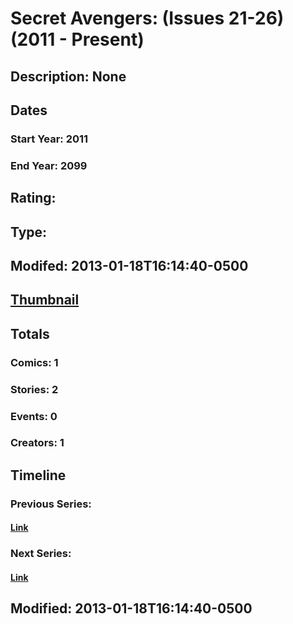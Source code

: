 # Secret Avengers: (Issues 21-26) (2011 - Present)
## Description: None
## Dates
### Start Year: 2011
### End Year: 2099
## Rating: 
## Type: 
## Modifed: 2013-01-18T16:14:40-0500
## [Thumbnail](http://i.annihil.us/u/prod/marvel/i/mg/b/40/image_not_available.jpg)
## Totals
### Comics: 1
### Stories: 2
### Events: 0
### Creators: 1
## Timeline
### Previous Series: 
#### [Link]()
### Next Series: 
#### [Link]()
## Modified: 2013-01-18T16:14:40-0500